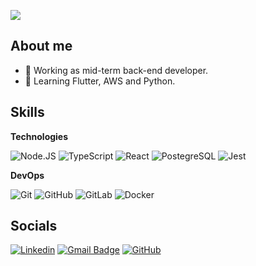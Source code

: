 ![](https://komarev.com/ghpvc/?username=camargobiel&color=006bed)

## About me

- 💼 Working as mid-term back-end developer.
- 🌱 Learning Flutter, AWS and Python.

## Skills

**Technologies**

![Node.JS](https://img.shields.io/badge/-Node.JS-333333?style=flat&logo=node.js)
![TypeScript](https://img.shields.io/badge/-TypeScript-333333?style=flat&logo=typescript)
![React](https://img.shields.io/badge/-React-333333?style=flat&logo=react)
![PostegreSQL](https://img.shields.io/badge/-PostegreSQL-333333?style=flat&logo=postgresql)
![Jest](https://img.shields.io/badge/-Jest-333333?style=flat&logo=jest)

**DevOps**

![Git](https://img.shields.io/badge/-Git-333333?style=flat&logo=git)
![GitHub](https://img.shields.io/badge/-GitHub-333333?style=flat&logo=github)
![GitLab](https://img.shields.io/badge/-GitLab-333333?style=flat&logo=gitlab)
![Docker](https://img.shields.io/badge/-Docker-333333?style=flat&logo=docker)

## Socials

[![Linkedin](https://img.shields.io/badge/-Gabriel_Camargo-blue?style=flat-square&logo=Linkedin&logoColor=white&link=https://www.linkedin.com/in/gabriel-nunes-camargo/?locale=en_US)](https://www.linkedin.com/in/gabriel-nunes-camargo/?locale=en_US)
[![Gmail Badge](https://img.shields.io/badge/-camargoobiel@gmail.com-006bed?style=flat-square&logo=Gmail&logoColor=white&link=mailto:camargoobiel@gmail.com)](mailto:camargoobiel@gmail.com)
[![GitHub](https://img.shields.io/github/followers/camargobiel?label=follow&style=social)](https://github.com/camargobiel)
